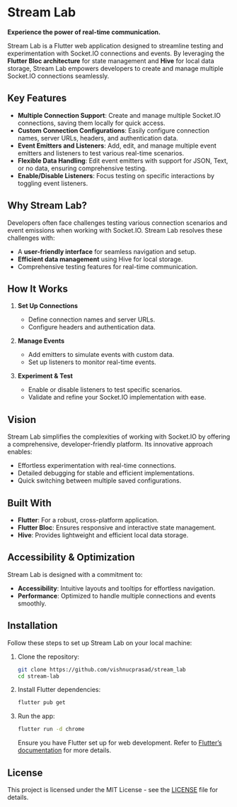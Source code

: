 # Stream Lab

**Experience the power of real-time communication.**

Stream Lab is a Flutter web application designed to streamline testing and experimentation with Socket.IO connections and events. By leveraging the **Flutter Bloc architecture** for state management and **Hive** for local data storage, Stream Lab empowers developers to create and manage multiple Socket.IO connections seamlessly.

## Key Features

- **Multiple Connection Support**: Create and manage multiple Socket.IO connections, saving them locally for quick access.
- **Custom Connection Configurations**: Easily configure connection names, server URLs, headers, and authentication data.
- **Event Emitters and Listeners**: Add, edit, and manage multiple event emitters and listeners to test various real-time scenarios.
- **Flexible Data Handling**: Edit event emitters with support for JSON, Text, or no data, ensuring comprehensive testing.
- **Enable/Disable Listeners**: Focus testing on specific interactions by toggling event listeners.

## Why Stream Lab?

Developers often face challenges testing various connection scenarios and event emissions when working with Socket.IO. Stream Lab resolves these challenges with:

- A **user-friendly interface** for seamless navigation and setup.
- **Efficient data management** using Hive for local storage.
- Comprehensive testing features for real-time communication.

## How It Works

1. **Set Up Connections**

   - Define connection names and server URLs.
   - Configure headers and authentication data.

2. **Manage Events**

   - Add emitters to simulate events with custom data.
   - Set up listeners to monitor real-time events.

3. **Experiment & Test**
   - Enable or disable listeners to test specific scenarios.
   - Validate and refine your Socket.IO implementation with ease.

## Vision

Stream Lab simplifies the complexities of working with Socket.IO by offering a comprehensive, developer-friendly platform. Its innovative approach enables:

- Effortless experimentation with real-time connections.
- Detailed debugging for stable and efficient implementations.
- Quick switching between multiple saved configurations.

## Built With

- **Flutter**: For a robust, cross-platform application.
- **Flutter Bloc**: Ensures responsive and interactive state management.
- **Hive**: Provides lightweight and efficient local data storage.

## Accessibility & Optimization

Stream Lab is designed with a commitment to:

- **Accessibility**: Intuitive layouts and tooltips for effortless navigation.
- **Performance**: Optimized to handle multiple connections and events smoothly.

## Installation

Follow these steps to set up Stream Lab on your local machine:

1. Clone the repository:

   ```bash
   git clone https://github.com/vishnucprasad/stream_lab
   cd stream-lab
   ```

2. Install Flutter dependencies:

   ```bash
   flutter pub get
   ```

3. Run the app:

   ```bash
   flutter run -d chrome
   ```

   Ensure you have Flutter set up for web development. Refer to [Flutter’s documentation](https://docs.flutter.dev/get-started/web) for more details.

## License

This project is licensed under the MIT License - see the [LICENSE](./LICENSE) file for details.
